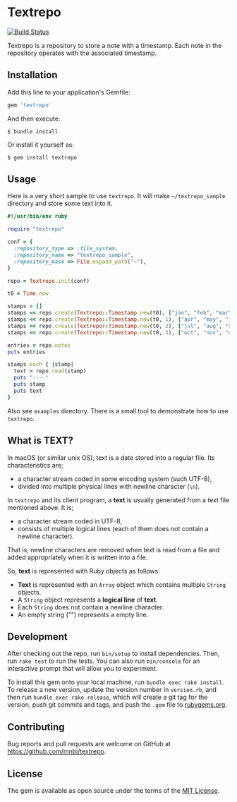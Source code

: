 # Textrepo

[![Build Status](https://github.com/mnbi/textrepo/workflows/Build/badge.svg)](https://github.com/mnbi/textrepo/actions?query=workflow%3A"Build")

Textrepo is a repository to store a note with a timestamp.  Each note
in the repository operates with the associated timestamp.

## Installation

Add this line to your application's Gemfile:

```ruby
gem 'textrepo'
```

And then execute:

    $ bundle install

Or install it yourself as:

    $ gem install textrepo

## Usage

Here is a very short sample to use `textrepo`.  It will make
`~/textrepo_sample` directory and store some text into it.

``` ruby
#!/usr/bin/env ruby

require "textrepo"

conf = {
  :repository_type => :file_system,
  :repository_name => "textrepo_sample",
  :repository_base => File.expand_path("~"),
}

repo = Textrepo.init(conf)

t0 = Time.now

stamps = []
stamps << repo.create(Textrepo::Timestamp.new(t0), ["jan", "feb", "mar"])
stamps << repo.create(Textrepo::Timestamp.new(t0, 1), ["apr", "may", "jun"])
stamps << repo.create(Textrepo::Timestamp.new(t0, 2), ["jul", "aug", "sep"])
stamps << repo.create(Textrepo::Timestamp.new(t0, 3), ["oct", "nov", "dec"])

entries = repo.notes
puts entries

stamps.each { |stamp|
  text = repo.read(stamp)
  puts "----"
  puts stamp
  puts text
}
```

Also see `examples` directory.  There is a small tool to demonstrate
how to use `textrepo`.

## What is TEXT?

In macOS (or similar unix OS), text is a date stored into a regular
file.  Its characteristics are;

- a character stream coded in some encoding system (such UTF-8),
- divided into multiple physical lines with newline character (`\n`).

In `textrepo` and its client program, a **text** is usually generated
from a text file mentioned above.  It is;

- a character stream coded in UTF-8,
- consists of multiple logical lines (each of them does not contain a
  newline character).

That is, newline characters are removed when text is read from a file
and added appropriately when it is written into a file.

So, **text** is represented with Ruby objects as follows:

- **Text** is represented with an `Array` object which contains
  multiple `String` objects.
- A `String` object represents a **logical line** of **text**.
- Each `String` does not contain a newline character.
- An empty string ("") represents a empty line.

## Development

After checking out the repo, run `bin/setup` to install dependencies. Then, run `rake test` to run the tests. You can also run `bin/console` for an interactive prompt that will allow you to experiment.

To install this gem onto your local machine, run `bundle exec rake install`. To release a new version, update the version number in `version.rb`, and then run `bundle exec rake release`, which will create a git tag for the version, push git commits and tags, and push the `.gem` file to [rubygems.org](https://rubygems.org).

## Contributing

Bug reports and pull requests are welcome on GitHub at https://github.com/mnbi/textrepo.


## License

The gem is available as open source under the terms of the [MIT License](https://opensource.org/licenses/MIT).
